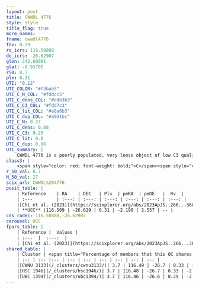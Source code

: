 ```yaml
---
layout: post
title: CWWDL 4776
style: style
title_flag: true
more_names: 
fname: cwwdl4776
fov: 0.29
ra_icrs: 116.50888
de_icrs: -26.62907
glon: 242.60091
glat: -0.93705
r50: 8.7
plx: 0.31
UTI: "0.12"
UTI_COLOR: "#f3bab5"
UTI_C_N_COL: "#fddcc5"
UTI_C_dens_COL: "#edb3b3"
UTI_C_C3_COL: "#fdd7c3"
UTI_C_lit_COL: "#e0a6b3"
UTI_C_dup_COL: "#a9d1bc"
UTI_C_N: 0.27
UTI_C_dens: 0.08
UTI_C_C3: 0.25
UTI_C_lit: 0.0
UTI_C_dup: 0.96
UTI_summary: |
    CWWDL 4776 is a poorly populated, very loose object of low C3 quality. It was recently reported in the literature.This is a unique object, which shares a very small percentage of members with at least one previously reported entry.
class3: |
    <span style="color: red; font-weight: bold;">C</span><span style="color: red; font-weight: bold;">C</span>
r_50_val: 8.7
N_50_val: 27
scix_url: CWWDL%204776
posit_table: |
    | Reference    | RA    | DEC   | Plx  | pmRA  | pmDE   |  Rv  |
    | :---         | :---: | :---: | :---: | :---: | :---: | :---: |
    |[Chi et al. (2023)](https://scixplorer.org/abs/2023ApJS..266...36C) | 116.502 | -26.629 | 0.324 | -2.177 | 2.536 | -- |
    | **UCC** |116.509 | -26.629 | 0.31 | -2.198 | 2.557 | -- | 
cds_radec: 116.50888,-26.62907
carousel: UCC
fpars_table: |
    | Reference |  Values |
    | :---  |  :---:  |
    | [Chi et al. (2023)](https://scixplorer.org/abs/2023ApJS..266...36C) | `logAge=7.7, Z=0.4` |
shared_table: |
    | Cluster | <span title="Percentage of members that this OC shares with the ones listed">%</span>   | RA   | DEC   | Plx   | pmRA  | pmDE  | Rv | UTI |
    | :-: | :-: |:-: | :-: | :-: | :-: | :-: | :-: | :-: |
    |[CWNU 3133](/_clusters/cwnu3133/)| 3.7 | 116.49 | -26.7 | 0.33 | -2.08 | 2.28 | 53.55 |0.04 |
    |[HSC 1946](/_clusters/hsc1946/)| 3.7 | 116.48 | -26.7 | 0.33 | -2.08 | 2.27 | 53.55 |0.28 |
    |[UBC 1394](/_clusters/ubc1394/)| 3.7 | 116.46 | -26.6 | 0.29 | -2.24 | 2.81 | -- |0.43 |
---
```


